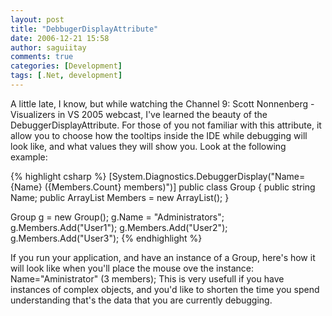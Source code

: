 ```yaml
---
layout: post
title: "DebbugerDisplayAttribute"
date: 2006-12-21 15:58
author: saguiitay
comments: true
categories: [Development]
tags: [.Net, development]
---
```

A little late, I know, but while watching the Channel 9: Scott Nonnenberg - Visualizers in VS 2005 webcast, I've learned the beauty of the DebuggerDisplayAttribute. For those of you not familiar with this attribute, it allow you to choose how the tooltips inside the IDE while debugging will look like, and what values they will show you. Look at the following example:

{% highlight csharp %}
[System.Diagnostics.DebuggerDisplay("Name={Name} ({Members.Count} members)")]
public class Group
{
    public string Name;
    public ArrayList Members = new ArrayList();
}

Group g = new Group();
g.Name = "Administrators";
g.Members.Add("User1");
g.Members.Add("User2");
g.Members.Add("User3");
{% endhighlight %}

If you run your application, and have an instance of a Group, here's how it will look like when you'll place the mouse ove the instance: Name="Aministrator" (3 members); This is very usefull if you have instances of complex objects, and you'd like to shorten the time you spend understanding that's the data that you are currently debugging.



